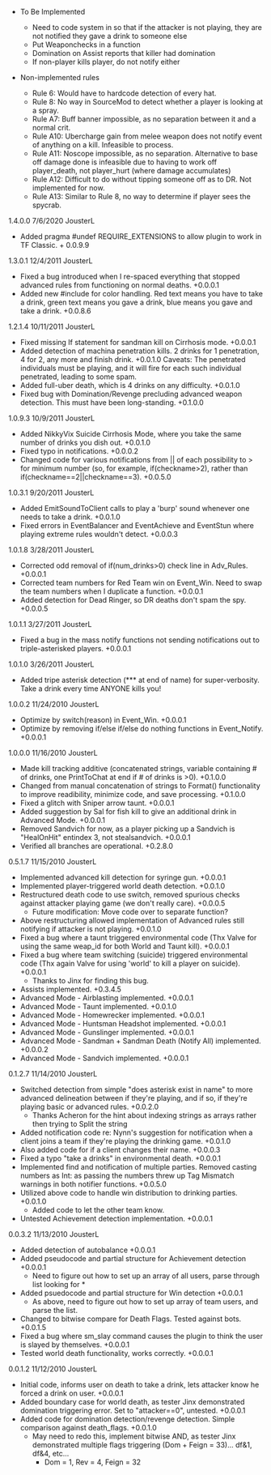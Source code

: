 - To Be Implemented
  - Need to code system in so that if the attacker is not playing, they are not notified they gave a drink to someone else
  - Put Weaponchecks in a function
  - Domination on Assist reports that killer had domination
  - If non-player kills player, do not notify either

- Non-implemented rules
  - Rule 6: Would have to hardcode detection of every hat.
  - Rule 8: No way in SourceMod to detect whether a player is looking at a spray.
  - Rule A7: Buff banner impossible, as no separation between it and a normal crit.
  - Rule A10: Ubercharge gain from melee weapon does not notify event of anything on a kill. Infeasible to process.
  - Rule A11: Noscope impossible, as no separation. Alternative to base off damage done is infeasible due to having to work off player_death, not player_hurt (where damage accumulates)
  - Rule A12: Difficult to do without tipping someone off as to DR. Not implemented for now.
  - Rule A13: Similar to Rule 8, no way to determine if player sees the spycrab.

1.4.0.0 7/6/2020 JousterL
  - Added pragma #undef REQUIRE_EXTENSIONS to allow plugin to work in TF Classic. + 0.0.9.9

1.3.0.1 12/4/2011 JousterL
  - Fixed a bug introduced when I re-spaced everything that stopped advanced rules from functioning on normal deaths. +0.0.0.1
  - Added new #include for color handling. Red text means you have to take a drink, green text means you gave a drink, blue means you gave and take a drink. +0.0.8.6
           
1.2.1.4 10/11/2011 JousterL
  - Fixed missing If statement for sandman kill on Cirrhosis mode. +0.0.0.1
  - Added detection of machina penetration kills. 2 drinks for 1 penetration, 4 for 2, any more and finish drink. +0.0.1.0
    Caveats: The penetrated individuals must be playing, and it will fire for each such individual penetrated, leading to some spam.
  - Added full-uber death, which is 4 drinks on any difficulty. +0.0.1.0
  - Fixed bug with Domination/Revenge precluding advanced weapon detection. This must have been long-standing. +0.1.0.0
           
1.0.9.3 10/9/2011 JousterL
  - Added NikkyVix Suicide Cirrhosis Mode, where you take the same number of drinks you dish out. +0.0.1.0
  - Fixed typo in notifications. +0.0.0.2
  - Changed code for various notifications from || of each possibility to > for minimum number (so, for example, if(checkname>2), rather than if(checkname==2||checkname==3). +0.0.5.0

1.0.3.1 9/20/2011 JousterL
  - Added EmitSoundToClient calls to play a 'burp' sound whenever one needs to take a drink. +0.0.1.0
  - Fixed errors in EventBalancer and EventAchieve and EventStun where playing extreme rules wouldn't detect. +0.0.0.3
           
1.0.1.8 3/28/2011 JousterL
  - Corrected odd removal of if(num_drinks>0) check line in Adv_Rules. +0.0.0.1
  - Corrected team numbers for Red Team win on Event_Win. Need to swap the team numbers when I duplicate a function. +0.0.0.1
  - Added detection for Dead Ringer, so DR deaths don't spam the spy. +0.0.0.5
     
1.0.1.1 3/27/2011 JousterL
  - Fixed a bug in the mass notify functions not sending notifications out to triple-asterisked players. +0.0.0.1
     
1.0.1.0 3/26/2011 JousterL
  - Added tripe asterisk detection (*** at end of name) for super-verbosity. Take a drink every time ANYONE kills you!
             
1.0.0.2 11/24/2010 JousterL
  - Optimize by switch(reason) in Event_Win. +0.0.0.1
  - Optimize by removing if/else if/else do nothing functions in Event_Notify. +0.0.0.1

1.0.0.0 11/16/2010 JousterL
  - Made kill tracking additive (concatenated strings, variable containing # of drinks, one PrintToChat at end if # of drinks is >0). +0.1.0.0
  - Changed from manual concatenation of strings to Format() functionality to improve readibility, minimize code, and save processing. +0.1.0.0
  - Fixed a glitch with Sniper arrow taunt. +0.0.0.1
  - Added suggestion by Sal for fish kill to give an additional drink in Advanced Mode. +0.0.0.1
  - Removed Sandvich for now, as a player picking up a Sandvich is "HealOnHit" entindex 3, not stealsandvich. +0.0.0.1
  - Verified all branches are operational. +0.2.8.0
             
0.5.1.7 11/15/2010 JousterL
  - Implemented advanced kill detection for syringe gun. +0.0.0.1
  - Implemented player-triggered world death detection. +0.0.1.0
  - Restructured death code to use switch, removed spurious checks against attacker playing game (we don't really care). +0.0.0.5
    - Future modification: Move code over to separate function?
  - Above restructuring allowed implementation of Advanced rules still notifying if attacker is not playing. +0.0.1.0
  - Fixed a bug where a taunt triggered environmental code (Thx Valve for using the same weap_id for both World and Taunt kill). +0.0.0.1
  - Fixed a bug where team switching (suicide) triggered environmental code (Thx again Valve for using 'world' to kill a player on suicide). +0.0.0.1
    - Thanks to Jinx for finding this bug.
  - Assists implemented. +0.3.4.5
  - Advanced Mode - Airblasting implemented. +0.0.0.1
  - Advanced Mode - Taunt implemented. +0.0.1.0
  - Advanced Mode - Homewrecker implemented. +0.0.0.1
  - Advanced Mode - Huntsman Headshot implemented. +0.0.0.1
  - Advanced Mode - Gunslinger implemented. +0.0.0.1
  - Advanced Mode - Sandman + Sandman Death (Notify All) implemented. +0.0.0.2
  - Advanced Mode - Sandvich implemented. +0.0.0.1

0.1.2.7 11/14/2010 JousterL
  - Switched detection from simple "does asterisk exist in name" to more advanced delineation between if they're playing, and if so, if they're playing basic or advanced rules. +0.0.2.0
    - Thanks Acheron for the hint about indexing strings as arrays rather then trying to Split the string
  - Added notification code re: Nynn's suggestion for notification when a client joins a team if they're playing the drinking game. +0.0.1.0
  - Also added code for if a client changes their name. +0.0.0.3
  - Fixed a typo "take a drinks" in environmental death. +0.0.0.1
  - Implemented find and notification of multiple parties. Removed casting numbers as Int: as passing the numbers threw up Tag Mismatch warnings in both notifier functions. +0.0.5.0
  - Utilized above code to handle win distribution to drinking parties. +0.0.1.0
    - Added code to let the other team know.
  - Untested Achievement detection implementation. +0.0.0.1

0.0.3.2 11/13/2010 JousterL
  - Added detection of autobalance +0.0.0.1
  - Added pseudocode and partial structure for Achievement detection +0.0.0.1
    - Need to figure out how to set up an array of all users, parse through list looking for *
  - Added psuedocode and partial structure for Win detection +0.0.0.1
    - As above, need to figure out how to set up array of team users, and parse the list.
  - Changed to bitwise compare for Death Flags. Tested against bots. +0.0.1.5
  - Fixed a bug where sm_slay command causes the plugin to think the user is slayed by themselves. +0.0.0.1
  - Tested world death functionality, works correctly. +0.0.0.1

0.0.1.2 11/12/2010 JousterL
  - Initial code, informs user on death to take a drink, lets attacker know he forced a drink on user. +0.0.0.1
  - Added boundary case for world death, as tester Jinx demonstrated domination triggering error. Set to "attacker==0", untested. +0.0.0.1
  - Added code for domination detection/revenge detection. Simple comparison against death_flags. +0.0.1.0
    - May need to redo this, implement bitwise AND, as tester Jinx demonstrated multiple flags triggering (Dom + Feign = 33)... df&1, df&4, etc...
      - Dom = 1, Rev = 4, Feign = 32
